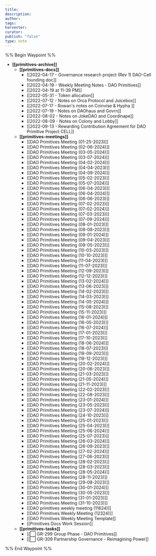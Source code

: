 ```yaml
---
title: 
description: 
author: 
tags: 
harvester: 
curator: 
publish: "false"
type: note
---
```

%% Begin Waypoint %%
- **[[primitives-archive]]**
  - **[[primitives-docs]]**
    - [[2022-04-17 - Governance research project (Rev 1) DAO-Cell founding doc]]
    - [[2022-04-19 - Weekly Meeting Notes - DAO Primitives]]
    - [[2022-04-19 at 11-39 PM]]
    - [[2022-05-31 - Token allocation]]
    - [[2022-07-12 - Notes on Orca Protocol and Juicebox]]
    - [[2022-07-17 - Rowan's notes on Coinvise & Hypha ]]
    - [[2022-07-19 - Notes on DAOhaus and Govrn]]
    - [[2022-08-02 - Notes on JokeDAO and Coordinape]]
    - [[2022-08-09 - Notes on Colony and Lobby]]
    - [[2022-09-13 - Rewarding Contribution Agreement for DAO Primitive Project CELL]]
  - **[[primitives-meetings]]**
    - [[DAO Primitives Meeting (01-25-2023)]]
    - [[DAO Primitives Meeting (02-06-2024)]]
    - [[DAO Primitives Meeting (03-05-2024)]]
    - [[DAO Primitives Meeting (03-07-2024)]]
    - [[DAO Primitives Meeting (04-02-2024)]]
    - [[DAO Primitives Meeting (04-04-2023)]]
    - [[DAO Primitives Meeting (04-09-2024)]]
    - [[DAO Primitives Meeting (05-02-2023)]]
    - [[DAO Primitives Meeting (05-07-2024)]]
    - [[DAO Primitives Meeting (06-04-2023)]]
    - [[DAO Primitives Meeting (06-04-2024)]]
    - [[DAO Primitives Meeting (06-06-2023)]]
    - [[DAO Primitives Meeting (07-02-2023)]]
    - [[DAO Primitives Meeting (07-02-2024)]]
    - [[DAO Primitives Meeting (07-03-2023)]]
    - [[DAO Primitives Meeting (07-09-2024)]]
    - [[DAO Primitives Meeting (08-01-2023)]]
    - [[DAO Primitives Meeting (08-08-2023)]]
    - [[DAO Primitives Meeting (09-01-2024)]]
    - [[DAO Primitives Meeting (09-04-2023)]]
    - [[DAO Primitives Meeting (09-05-2023)]]
    - [[DAO Primitives Meeting (10-03-2023)]]
    - [[DAO Primitives Meeting (10-10-2023)]]
    - [[DAO Primitives Meeting (11-04-2023)]]
    - [[DAO Primitives Meeting (11-07-2023)]]
    - [[DAO Primitives Meeting (12-09-2023)]]
    - [[DAO Primitives Meeting (12-12-2023)]]
    - [[DAO Primitives Meeting (13-02-2024)]]
    - [[DAO Primitives Meeting (13-06-2023)]]
    - [[DAO Primitives Meeting (14-02-2023)]]
    - [[DAO Primitives Meeting (14-03-2023)]]
    - [[DAO Primitives Meeting (14-05-2024)]]
    - [[DAO Primitives Meeting (15-08-2023)]]
    - [[DAO Primitives Meeting (15-11-2023)]]
    - [[DAO Primitives Meeting (16-01-2024)]]
    - [[DAO Primitives Meeting (16-05-2023)]]
    - [[DAO Primitives Meeting (16-07-2024)]]
    - [[DAO Primitives Meeting (17-01-2023)]]
    - [[DAO Primitives Meeting (17-10-2023)]]
    - [[DAO Primitives Meeting (18-06-2024)]]
    - [[DAO Primitives Meeting (18-07-2023)]]
    - [[DAO Primitives Meeting (19-09-2023)]]
    - [[DAO Primitives Meeting (19-12-2023)]]
    - [[DAO Primitives Meeting (20-02-2024)]]
    - [[DAO Primitives Meeting (20-06-2023)]]
    - [[DAO Primitives Meeting (21-03-2023)]]
    - [[DAO Primitives Meeting (21-05-2024)]]
    - [[DAO Primitives Meeting (21-11-2023)]]
    - [[DAO Primitives Meeting (22-02-2023)]]
    - [[DAO Primitives Meeting (22-08-2023)]]
    - [[DAO Primitives Meeting (23-01-2024)]]
    - [[DAO Primitives Meeting (23-05-2023)]]
    - [[DAO Primitives Meeting (23-07-2024)]]
    - [[DAO Primitives Meeting (24-10-2023)]]
    - [[DAO Primitives Meeting (25-01-2023)]]
    - [[DAO Primitives Meeting (25-04-2023)]]
    - [[DAO Primitives Meeting (25-06-2024)]]
    - [[DAO Primitives Meeting (25-07-2023)]]
    - [[DAO Primitives Meeting (26-03-2024)]]
    - [[DAO Primitives Meeting (26-09-2023)]]
    - [[DAO Primitives Meeting (27-02-2024)]]
    - [[DAO Primitives Meeting (27-06-2023)]]
    - [[DAO Primitives Meeting (28-02-2023)]]
    - [[DAO Primitives Meeting (28-03-2023)]]
    - [[DAO Primitives Meeting (28-05-2024)]]
    - [[DAO Primitives Meeting (28-11-2023)]]
    - [[DAO Primitives Meeting (29-08-2023)]]
    - [[DAO Primitives Meeting (30-01-2024)]]
    - [[DAO Primitives Meeting (30-05-2023)]]
    - [[DAO Primitives Meeting (31-01-2023)]]
    - [[DAO Primitives Meeting (31-10-2023)]]
    - [[DAO primitives weekly meeting (11624)]]
    - [[DAO Primitives Weekly Meeting (12324)]]
    - [[DAO Primitives Weekly Meeting Template]]
    - [[Primitives Docs Work Session]]
  - **[[primitives-tasks]]**
    - [[⬜️ GR-299 Group Phase - DAO Primitives]]
    - [[⬜️ GR-309 Partnership Governance - Reimagining Power]]

%% End Waypoint %%